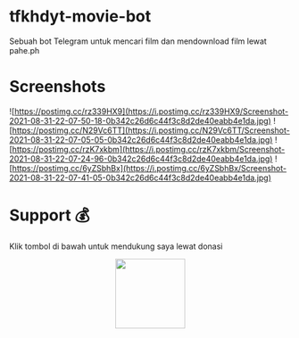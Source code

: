 # tfkhdyt-movie-bot
Sebuah bot Telegram untuk mencari film dan mendownload film lewat pahe.ph

# Screenshots
![https://postimg.cc/rz339HX9](https://i.postimg.cc/rz339HX9/Screenshot-2021-08-31-22-07-50-18-0b342c26d6c44f3c8d2de40eabb4e1da.jpg)
![https://postimg.cc/N29Vc6TT](https://i.postimg.cc/N29Vc6TT/Screenshot-2021-08-31-22-07-05-05-0b342c26d6c44f3c8d2de40eabb4e1da.jpg)
![https://postimg.cc/rzK7xkbm](https://i.postimg.cc/rzK7xkbm/Screenshot-2021-08-31-22-07-24-96-0b342c26d6c44f3c8d2de40eabb4e1da.jpg)
![https://postimg.cc/6yZSbhBx](https://i.postimg.cc/6yZSbhBx/Screenshot-2021-08-31-22-07-41-05-0b342c26d6c44f3c8d2de40eabb4e1da.jpg)

# Support 💰
Klik tombol di bawah untuk mendukung saya lewat donasi

<p align="center">
  <a href="https://donate.tfkhdyt.my.id/">
    <img src="https://i.postimg.cc/jjRDbZQx/1621036430601.png" width="125px">
  </a>
</p>
